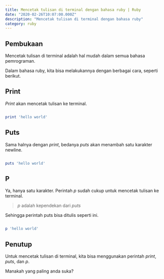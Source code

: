 ```yaml
---
title: Mencetak tulisan di terminal dengan bahasa ruby | Ruby
date: "2020-02-26T10:07:00.000Z"
description: "Mencetak tulisan di terminal dengan bahasa ruby"
category: ruby
---
```


## Pembukaan

Mencetak tulisan di terminal adalah hal mudah dalam semua bahasa pemrograman.

Dalam bahasa ruby, kita bisa melakukannya dengan berbagai cara, seperti berikut.

## Print

*Print* akan mencetak tulisan ke terminal.

```ruby

print 'hello world'

```

## Puts

Sama halnya dengan *print*, bedanya *puts* akan menambah satu karakter newline.

```ruby

puts 'hello world'

```

## P

Ya, hanya satu karakter. Perintah *p* sudah cukup untuk mencetak tulisan ke terminal.

> *p* adalah kependekan dari *puts*

Sehingga perintah puts bisa ditulis seperti ini.

```ruby

p 'hello world'

```

## Penutup

Untuk mencetak tulisan di terminal, kita bisa menggunakan perintah *print*, *puts*, dan *p*.

Manakah yang paling anda suka?
